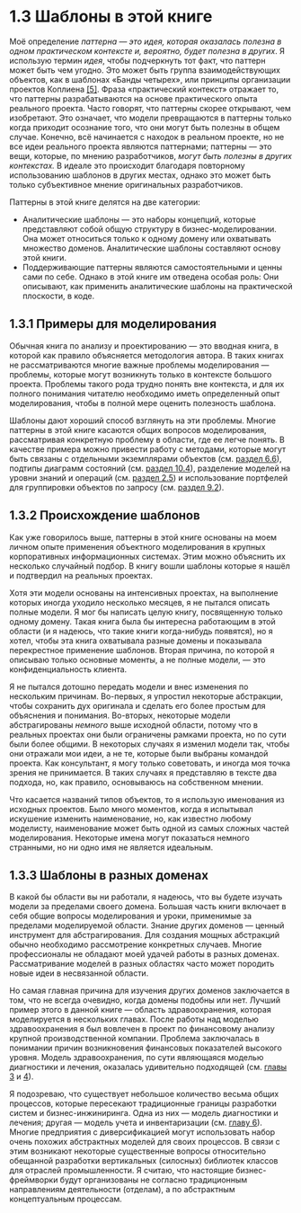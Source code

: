 # 1.3 Шаблоны в этой книге

 Моё определение _паттерна — это идея, которая оказалась полезна в одном практическом контексте и, вероятно, будет полезна в других_. Я использую термин _идея_, чтобы подчеркнуть тот факт, что паттерн может быть чем угодно. Это может быть группа взаимодействующих объектов, как в шаблонах «Банды четырех», или принципы организации проектов Коплиена [[5]](references-1.md). Фраза «практический контекст» отражает то, что паттерны разрабатываются на основе практического опыта реального проекта. Часто говорят, что паттерны скорее открывают, чем изобретают. Это означает, что модели превращаются в паттерны только когда приходит осознание того, что они могут быть полезны в общем случае. Конечно, всё начинается с находок в реальном проекте, но не все идеи реального проекта являются паттернами; паттерны — это вещи, которые, по мнению разработчиков, _могут быть полезны в других контекстах._ В идеале это происходит благодаря повторному использованию шаблонов в других местах, однако это может быть только субъективное мнение оригинальных разработчиков. 
 
Паттерны в этой книге делятся на две категории: 
- Аналитические шаблоны — это наборы концепций, которые представляют собой общую структуру в бизнес-моделировании. Она может относиться только к одному домену или охватывать множество доменов. Аналитические шаблоны составляют основу этой книги. 
- Поддерживающие паттерны являются самостоятельными и ценны сами по себе. Однако в этой книге им отведена особая роль: Они описывают, как применить аналитические шаблоны на практической плоскости, в коде. 


## 1.3.1 Примеры для моделирования 

Обычная книга по анализу и проектированию — это вводная книга, в которой как правило объясняется методология автора. В таких книгах не рассматриваются многие важные проблемы моделирования — проблемы, которые могут возникнуть только в контексте большого проекта. Проблемы такого рода трудно понять вне контекста, и для их полного понимания читателю необходимо иметь определенный опыт моделирования, чтобы в полной мере оценить полезность шаблона. 

Шаблоны дают хороший способ взглянуть на эти проблемы. Многие паттерны в этой книге касаются общих вопросов моделирования, рассматривая конкретную проблему в области, где ее легче понять. В качестве примера можно привести работу с методами, которые могут быть связаны с отдельными экземплярами объектов (см. [раздел 6.6](6.inventory-accounting.md#6-6-individual-instance-method)), подтипы диаграмм состояний (см. [раздел 10.4](10.derrivative-contracts.md#10-4-subtype-state-machine)), разделение моделей на уровни знаний и операций (см. [раздел 2.5](2.accountability.md#2-5-accountability-knowledge-level)) и использование портфелей для группировки объектов по запросу (см. [раздел 9.2](9.traging.md#9-2-portfolio)). 


## 1.3.2 Происхождение шаблонов 

 Как уже говорилось выше, паттерны в этой книге основаны на моем личном опыте применения объектного моделирования в крупных корпоративных информационных системах. Этим можно объяснить их несколько случайный подбор. В книгу вошли шаблоны которые я нашёл и подтвердил на реальных проектах. 

 Хотя эти модели основаны на интенсивных проектах, на выполнение которых иногда уходило несколько месяцев, я не пытался описать полные модели. Я мог бы написать целую книгу, посвященную только одному домену. Такая книга была бы интересна работающим в этой области (и я надеюсь, что такие книги когда-нибудь появятся), но я хотел, чтобы эта книга охватывала разные домены и показывала перекрестное применение шаблонов. Вторая причина, по которой я описываю только основные моменты, а не полные модели, — это конфиденциальность клиента. 

 Я не пытался дотошно передать модели и внес изменения по нескольким причинам. Во-первых, я упростил некоторые абстракции, чтобы сохранить дух оригинала и сделать его более простым для объяснения и понимания. Во-вторых, некоторые модели абстрагированы _немного_ выше исходной области, потому что в реальных проектах они были ограничены рамками проекта, но по сути были более общими. В некоторых случаях я изменил модели так, чтобы они отражали мои идеи, а не те, которые были выбраны командой проекта. Как консультант, я могу только советовать, и иногда моя точка зрения не принимается. В таких случаях я представляю в тексте два подхода, но, как правило, основываюсь на собственном мнении. 

 Что касается названий типов объектов, то я использую именования из исходных проектов. Было много моментов, когда я испытывал искушение изменить наименование, но, как известно любому моделисту, наименование может быть одной из самых сложных частей моделирования. Некоторые имена могут показаться немного странными, но ни одно имя не является идеальным. 


## 1.3.3 Шаблоны в разных доменах 

 В какой бы области вы ни работали, я надеюсь, что вы будете изучать модели за пределами своего домена. Большая часть книги включает в себя общие вопросы моделирования и уроки, применимые за пределами моделируемой области. Знание других доменов — ценный инструмент для абстрагирования. Для создания мощных абстракций обычно необходимо рассмотрение конкретных случаев. Многие профессионалы не обладают моей удачей работы в разных доменах. Рассматривание моделей в разных областях часто может породить новые идеи в несвязанной области. 

 Но самая главная причина для изучения других доменов заключается в том, что не всегда очевидно, когда домены подобны или нет. Лучший пример этого в данной книге — область здравоохранения, которая моделируется в нескольких главах. После работы над моделью здравоохранения я был вовлечен в проект по финансовому анализу крупной производственной компании. Проблема заключалась в понимании причин возникновения финансовых показателей высокого уровня. Модель здравоохранения, по сути являющаяся моделью диагностики и лечения, оказалась удивительно подходящей (см. [главы 3](3.observations-measurements.md) и [4](4.observations-for-corp-finance.md)).  

 Я подозреваю, что существует небольшое количество весьма общих процессов, которые пересекают традиционные границы разработки систем и бизнес-инжиниринга. Одна из них — модель диагностики и лечения; другая — модель учета и инвентаризации (см. [главу 6](6.inventory-accounting.md)). Многие предприятия с диверсификацией могут использовать набор очень похожих абстрактных моделей для своих процессов. В связи с этим возникают некоторые существенные вопросы относительно обещанной разработки вертикальных (силосных) библиотек классов для отраслей промышленности. Я считаю, что настоящие бизнес-фреймворки будут организованы не согласно традиционным направлениям деятельности (отделам), а по абстрактным концептуальным процессам. 
